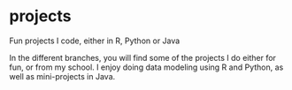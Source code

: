 # projects
Fun projects I code, either in R, Python or Java

In the different branches, you will find some of the projects I do either for fun, or from my school. 
I enjoy doing data modeling using R and Python, as well as mini-projects in Java.
